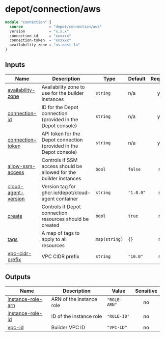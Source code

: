 # depot/connection/aws

```tf
module "connection" {
  source            = "depot/connection/aws"
  version           = "x.x.x"
  connection-id     = "xxxxxx"
  connection-token  = "xxxxxx"
  availability-zone = "us-east-1a"
}
```

<!-- BEGIN_TF_DOCS -->

## Inputs

| Name                                                                                       | Description                                                        | Type          | Default   | Required |
| ------------------------------------------------------------------------------------------ | ------------------------------------------------------------------ | ------------- | --------- | :------: |
| <a name="input_availability-zone"></a> [availability-zone](#input_availability-zone)       | Availability zone to use for the builder instances                 | `string`      | n/a       |   yes    |
| <a name="input_connection-id"></a> [connection-id](#input_connection-id)                   | ID for the Depot connection (provided in the Depot console)        | `string`      | n/a       |   yes    |
| <a name="input_connection-token"></a> [connection-token](#input_connection-token)          | API token for the Depot connection (provided in the Depot console) | `string`      | n/a       |   yes    |
| <a name="input_allow-ssm-access"></a> [allow-ssm-access](#input_allow-ssm-access)          | Controls if SSM access should be allowed for the builder instances | `bool`        | `false`   |    no    |
| <a name="input_cloud-agent-version"></a> [cloud-agent-version](#input_cloud-agent-version) | Version tag for ghcr.io/depot/cloud-agent container                | `string`      | `"1.0.0"` |    no    |
| <a name="input_create"></a> [create](#input_create)                                        | Controls if Depot connection resources should be created           | `bool`        | `true`    |    no    |
| <a name="input_tags"></a> [tags](#input_tags)                                              | A map of tags to apply to all resources                            | `map(string)` | `{}`      |    no    |
| <a name="input_vpc-cidr-prefix"></a> [vpc-cidr-prefix](#input_vpc-cidr-prefix)             | VPC CIDR prefix                                                    | `string`      | `"10.0"`  |    no    |

## Outputs

| Name                                                                                   | Description              | Value        | Sensitive |
| -------------------------------------------------------------------------------------- | ------------------------ | ------------ | :-------: |
| <a name="output_instance-role-arn"></a> [instance-role-arn](#output_instance-role-arn) | ARN of the instance role | `"ROLE-ARN"` |    no     |
| <a name="output_instance-role-id"></a> [instance-role-id](#output_instance-role-id)    | ID of the instance role  | `"ROLE-ID"`  |    no     |
| <a name="output_vpc-id"></a> [vpc-id](#output_vpc-id)                                  | Builder VPC ID           | `"VPC-ID"`   |    no     |

<!-- END_TF_DOCS -->

